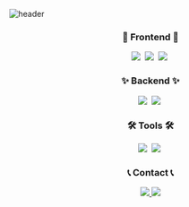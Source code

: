 ![header](https://capsule-render.vercel.app/api?type=waving&color=auto&height=200&section=header&text=Welcome%20My%20GitHub!🥳&fontSize=50&animation=twinkling)

<h3 align="center">🌟 Frontend 🌟</h3>
<div align="center">  
  <img src="https://img.shields.io/badge/HTML5-E34F26?style=flat-square&logo=HTML5&logoColor=white"/>&nbsp;
  <img src="https://img.shields.io/badge/CSS3-1572B6?style=flat-square&logo=CSS3&logoColor=white"/>&nbsp;
  <img src="https://img.shields.io/badge/javascript-F7DF1E?style=flat-square&logo=javascript&logoColor=white"/>&nbsp;  
</div>
<h3 align="center">✨ Backend ✨</h3>
<div align="center">  
  <img src="https://img.shields.io/badge/Java-007396?style=flat-square&logo=Java&logoColor=white">&nbsp;  
  <img src="https://img.shields.io/badge/python-3776AB?style=flat-square&logo=python&logoColor=white"/>&nbsp;  
</div>
<h3 align="center">🛠 Tools 🛠</h3>
<div align="center">
  <img src="https://img.shields.io/badge/Uipath-FA4616?style=flat-square&logo=Uipath&logoColor=white"/>&nbsp;
  <img src="https://img.shields.io/badge/GitHub-181717?style=flat-square&logo=GitHub&logoColor=white"/>&nbsp;
</div>
<h3 align="center">📞 Contact 📞</h3>
<div align="center">
    <a href="mailto:soon6785@gmail.com">
        <img src="https://img.shields.io/badge/Gmail-EA4335?style=for-the-badge&logo=Gmail&logoColor=white"> 
    </a>
    <a href="https://open.kakao.com/o/s0JhViCg">
        <img src="https://img.shields.io/badge/KakaoTalk-FFCD00?style=for-the-badge&logoColor=black&logo=KakaoTalk"> 
    </a>
</div>
